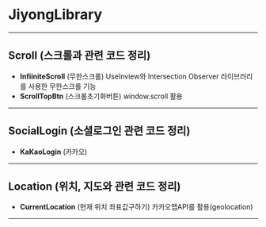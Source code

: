 # JiyongLibrary
---
## Scroll (스크롤과 관련 코드 정리)
- **InfiiniteScroll** (무한스크롤)
UseInview와 Intersection Observer 라이브러리를 사용한 무한스크롤 기능
- **ScrollTopBtn** (스크롤초기화버튼)
window.scroll 활용
---
## SocialLogin (소셜로그인 관련 코드 정리)
- **KaKaoLogin** (카카오)
---
## Location (위치, 지도와 관련 코드 정리)
- **CurrentLocation** (현재 위치 좌표값구하기)
카카오맵API를 활용(geolocation)
---

